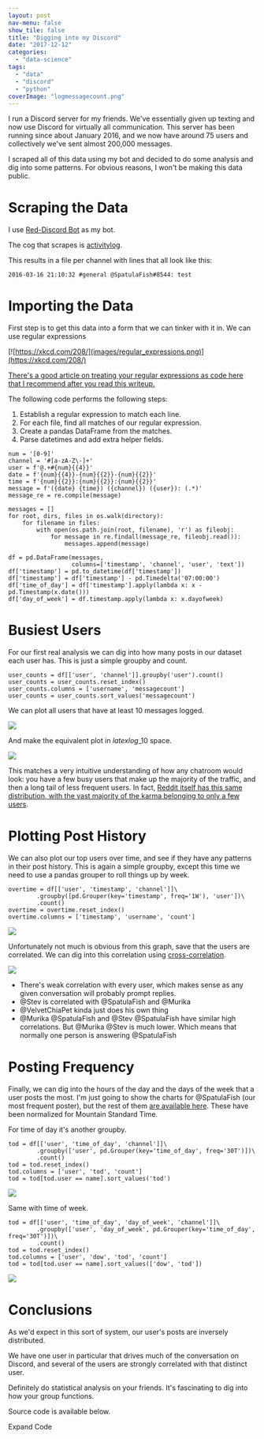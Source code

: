 ```yaml
---
layout: post
nav-menu: false
show_tile: false
title: "Digging into my Discord"
date: "2017-12-12"
categories: 
  - "data-science"
tags: 
  - "data"
  - "discord"
  - "python"
coverImage: "logmessagecount.png"
---
```


I run a Discord server for my friends. We've essentially given up texting and now use Discord for virtually all communication. This server has been running since about January 2016, and we now have around 75 users and collectively we've sent almost 200,000 messages.

I scraped all of this data using my bot and decided to do some analysis and dig into some patterns. For obvious reasons, I won't be making this data public.

# Scraping the Data

I use [Red-Discord Bot](https://github.com/Cog-Creators/Red-DiscordBot) as my bot.

The cog that scrapes is [activitylog](https://github.com/calebj/calebj-cogs).

This results in a file per channel with lines that all look like this:

```
2016-03-16 21:10:32 #general @SpatulaFish#8544: test
```

# Importing the Data

First step is to get this data into a form that we can tinker with it in. We can use regular expressions

[![https://xkcd.com/208/](images/regular_expressions.png)](https://xkcd.com/208/)

[There's a good article on treating your regular expressions as code here that I recommend after you read this writeup.](https://alexwlchan.net/2016/04/regexes-are-code/)

The following code performs the following steps:

1. Establish a regular expression to match each line.
2. For each file, find all matches of our regular expression.
3. Create a pandas DataFrame from the matches.
4. Parse datetimes and add extra helper fields.

```
num = '[0-9]'
channel = '#[a-zA-Z\-]+'
user = f'@.+#{num}{{4}}'
date = f'{num}{{4}}-{num}{{2}}-{num}{{2}}'
time = f'{num}{{2}}:{num}{{2}}:{num}{{2}}'
message = f'({date} {time}) ({channel}) ({user}): (.*)'
message_re = re.compile(message)

messages = []
for root, dirs, files in os.walk(directory):
    for filename in files:
        with open(os.path.join(root, filename), 'r') as fileobj:
            for message in re.findall(message_re, fileobj.read()):
                messages.append(message)

df = pd.DataFrame(messages,
                  columns=['timestamp', 'channel', 'user', 'text'])
df['timestamp'] = pd.to_datetime(df['timestamp'])
df['timestamp'] = df['timestamp'] - pd.Timedelta('07:00:00')
df['time_of_day'] = df['timestamp'].apply(lambda x: x - pd.Timestamp(x.date()))
df['day_of_week'] = df.timestamp.apply(lambda x: x.dayofweek)
```

# Busiest Users

For our first real analysis we can dig into how many posts in our dataset each user has. This is just a simple groupby and count.

```
user_counts = df[['user', 'channel']].groupby('user').count()
user_counts = user_counts.reset_index()
user_counts.columns = ['username', 'messagecount']
user_counts = user_counts.sort_values('messagecount')
```

We can plot all users that have at least 10 messages logged.

![](images/messagecount-1.png)

And make the equivalent plot in $latex log\_{10}$ space.

![](images/logmessagecount-1.png)

This matches a very intuitive understanding of how any chatroom would look: you have a few busy users that make up the majority of the traffic, and then a long tail of less frequent users. In fact, [Reddit itself has this same distribution, with the vast majority of the karma belonging to only a few users](https://www.reddit.com/r/dataisbeautiful/comments/425zk4/1_of_reddit_has_47_of_all_karma_earned_in_2015_oc/).

# Plotting Post History

We can also plot our top users over time, and see if they have any patterns in their post history. This is again a simple groupby, except this time we need to use a pandas grouper to roll things up by week.

```
overtime = df[['user', 'timestamp', 'channel']]\
        .groupby([pd.Grouper(key='timestamp', freq='1W'), 'user'])\
        .count()
overtime = overtime.reset_index()
overtime.columns = ['timestamp', 'username', 'count']
```

![](images/overtime.png)

Unfortunately not much is obvious from this graph, save that the users are correlated. We can dig into this correlation using [cross-correlation](https://en.wikipedia.org/wiki/Cross-correlation).

![](images/scatter-2.png)

- There's weak correlation with every user, which makes sense as any given conversation will probably prompt replies.
- @Stev is correlated with @SpatulaFish and @Murika
- @VelvetChiaPet kinda just does his own thing
- @Murika @SpatulaFish and @Stev @SpatulaFish have similar high correlations. But @Murika @Stev is much lower. Which means that normally one person is answering @SpatulaFish

# Posting Frequency

Finally, we can dig into the hours of the day and the days of the week that a user posts the most. I'm just going to show the charts for @SpatulaFish (our most frequent poster), but the rest of them [are available here](https://drive.google.com/drive/folders/1c8bW8jtbGV8dDJBtc7-VWv_QqaNzwBf0?usp=sharing). These have been normalized for Mountain Standard Time.

For time of day it's another groupby.

```
tod = df[['user', 'time_of_day', 'channel']]\
        .groupby(['user', pd.Grouper(key='time_of_day', freq='30T')])\
        .count()
tod = tod.reset_index()
tod.columns = ['user', 'tod', 'count']
tod = tod[tod.user == name].sort_values('tod')
```

![](images/@SpatulaFish8544_tod.png)

Same with time of week.

```
tod = df[['user', 'time_of_day', 'day_of_week', 'channel']]\
        .groupby(['user', 'day_of_week', pd.Grouper(key='time_of_day', freq='30T')])\
        .count()
tod = tod.reset_index()
tod.columns = ['user', 'dow', 'tod', 'count']
tod = tod[tod.user == name].sort_values(['dow', 'tod'])
```

![](images/@SpatulaFish8544_tow.png)

# Conclusions

As we'd expect in this sort of system, our user's posts are inversely distributed.

We have one user in particular that drives much of the conversation on Discord, and several of the users are strongly correlated with that distinct user.

Definitely do statistical analysis on your friends. It's fascinating to dig into how your group functions.

Source code is available below.

Expand Code
<script src="https://gist.github.com/TheDataLeek/c5aff9ca5ee2a8db61fe8dbc5fca95c9.js"></script>
